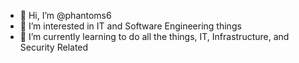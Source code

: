 - 👋 Hi, I’m @phantoms6
- 👀 I’m interested in IT and Software Engineering things
- 🌱 I’m currently learning to do all the things, IT, Infrastructure, and Security Related

<!---
phantoms6/phantoms6 is a ✨ special ✨ repository because its `README.md` (this file) appears on your GitHub profile.
You can click the Preview link to take a look at your changes.
--->
